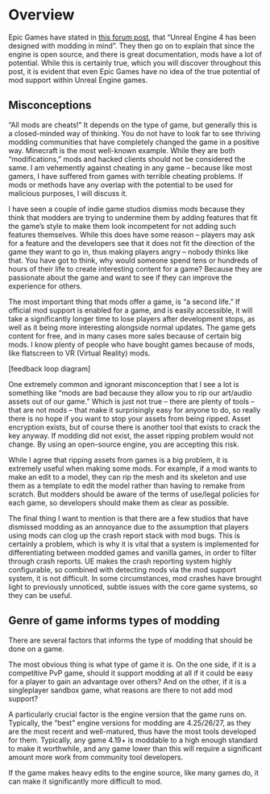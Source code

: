 # Overview
Epic Games have stated in [this forum post](https://forums.unrealengine.com/t/got-general-modding-questions/34572), that “Unreal Engine 4 has been designed with modding in mind”. They then go on to explain that since the engine is open source, and there is great documentation, mods have a lot of potential. While this is certainly true, which you will discover throughout this post, it is evident that even Epic Games have no idea of the true potential of mod support within Unreal Engine games.

## Misconceptions
“All mods are cheats!” It depends on the type of game, but generally this is a closed-minded way of thinking. You do not have to look far to see thriving modding communities that have completely changed the game in a positive way. Minecraft is the most well-known example. While they are both “modifications,” mods and hacked clients should not be considered the same. I am vehemently against cheating in any game – because like most gamers, I have suffered from games with terrible cheating problems. If mods or methods have any overlap with the potential to be used for malicious purposes, I will discuss it.

I have seen a couple of indie game studios dismiss mods because they think that modders are trying to undermine them by adding features that fit the game’s style to make them look incompetent for not adding such features themselves. While this does have some reason – players may ask for a feature and the developers see that it does not fit the direction of the game they want to go in, thus making players angry – nobody thinks like that. You have got to think, why would someone spend tens or hundreds of hours of their life to create interesting content for a game? Because they are passionate about the game and want to see if they can improve the experience for others. 

The most important thing that mods offer a game, is “a second life.” If official mod support is enabled for a game, and is easily accessible, it will take a significantly longer time to lose players after development stops, as well as it being more interesting alongside normal updates. The game gets content for free, and in many cases more sales because of certain big mods. I know plenty of people who have bought games because of mods, like flatscreen to VR (Virtual Reality) mods.

[feedback loop diagram]

One extremely common and ignorant misconception that I see a lot is something like “mods are bad because they allow you to rip our art/audio assets out of our game.” Which is just not true – there are plenty of tools – that are not mods – that make it surprisingly easy for anyone to do, so really there is no hope if you want to stop your assets from being ripped. Asset encryption exists, but of course there is another tool that exists to crack the key anyway. If modding did not exist, the asset ripping problem would not change. By using an open-source engine, you are accepting this risk.

While I agree that ripping assets from games is a big problem, it is extremely useful when making some mods. For example, if a mod wants to make an edit to a model, they can rip the mesh and its skeleton and use them as a template to edit the model rather than having to remake from scratch. But modders should be aware of the terms of use/legal policies for each game, so developers should make them as clear as possible.

The final thing I want to mention is that there are a few studios that have dismissed modding as an annoyance due to the assumption that players using mods can clog up the crash report stack with mod bugs. This is certainly a problem, which is why it is vital that a system is implemented for differentiating between modded games and vanilla games, in order to filter through crash reports. UE makes the crash reporting system highly configurable, so combined with detecting mods via the mod support system, it is not difficult. In some circumstances, mod crashes have brought light to previously unnoticed, subtle issues with the core game systems, so they can be useful.

## Genre of game informs types of modding
There are several factors that informs the type of modding that should be done on a game. 

The most obvious thing is what type of game it is. On the one side, if it is a competitive PvP game, should it support modding at all if it could be easy for a player to gain an advantage over others? And on the other, if it is a singleplayer sandbox game, what reasons are there to not add mod support? 

A particularly crucial factor is the engine version that the game runs on. Typically, the “best” engine versions for modding are 4.25/26/27, as they are the most recent and well-matured, thus have the most tools developed for them. Typically, any game 4.19+ is moddable to a high enough standard to make it worthwhile, and any game lower than this will require a significant amount more work from community tool developers. 

If the game makes heavy edits to the engine source, like many games do, it can make it significantly more difficult to mod. 